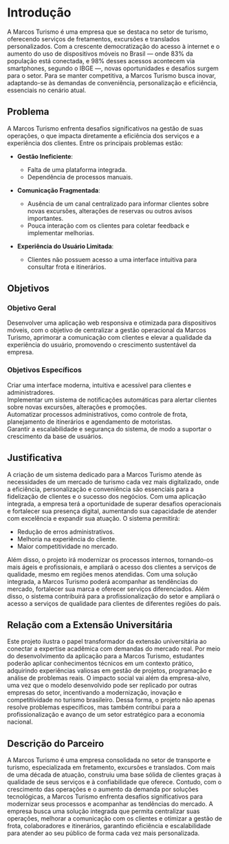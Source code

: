 # Introdução

A Marcos Turismo é uma empresa que se destaca no setor de turismo, oferecendo serviços de fretamentos, excursões e translados personalizados. Com a crescente democratização do acesso à internet e o aumento do uso de dispositivos móveis no Brasil — onde 83% da população está conectada, e 98% desses acessos acontecem via smartphones, segundo o IBGE —, novas oportunidades e desafios surgem para o setor. Para se manter competitiva, a Marcos Turismo busca inovar, adaptando-se às demandas de conveniência, personalização e eficiência, essenciais no cenário atual.

## Problema
A Marcos Turismo enfrenta desafios significativos na gestão de suas operações, o que impacta diretamente a eficiência dos serviços e a experiência dos clientes. Entre os principais problemas estão:

- **Gestão Ineficiente**:
  - Falta de uma plataforma integrada.  
  - Dependência de processos manuais.  

- **Comunicação Fragmentada**:
  - Ausência de um canal centralizado para informar clientes sobre novas excursões, alterações de reservas ou outros avisos importantes.  
  - Pouca interação com os clientes para coletar feedback e implementar melhorias.  

- **Experiência do Usuário Limitada**:
  - Clientes não possuem acesso a uma interface intuitiva para consultar frota e itinerários.



## Objetivos

### Objetivo Geral
Desenvolver uma aplicação web responsiva e otimizada para dispositivos móveis, com o objetivo de centralizar a gestão operacional da Marcos Turismo, aprimorar a comunicação com clientes e elevar a qualidade da experiência do usuário, promovendo o crescimento sustentável da empresa.

### Objetivos Específicos

Criar uma interface moderna, intuitiva e acessível para clientes e administradores.<br>
Implementar um sistema de notificações automáticas para alertar clientes sobre novas excursões, alterações e promoções.<br>
Automatizar processos administrativos, como controle de frota, planejamento de itinerários e agendamento de motoristas.<br>
Garantir a escalabilidade e segurança do sistema, de modo a suportar o crescimento da base de usuários.



## Justificativa

A criação de um sistema dedicado para a Marcos Turismo atende às necessidades de um mercado de turismo cada vez mais digitalizado, onde a eficiência, personalização e conveniência são essenciais para a fidelização de clientes e o sucesso dos negócios.
Com uma aplicação integrada, a empresa terá a oportunidade de superar desafios operacionais e fortalecer sua presença digital, aumentando sua capacidade de atender com excelência e expandir sua atuação. O sistema permitirá:

- Redução de erros administrativos.
- Melhoria na experiência do cliente.
- Maior competitividade no mercado.

Além disso, o projeto irá modernizar os processos internos, tornando-os mais ágeis e profissionais, e ampliará o acesso dos clientes a serviços de qualidade, mesmo em regiões menos atendidas.
Com uma solução integrada, a Marcos Turismo poderá acompanhar as tendências do mercado, fortalecer sua marca e oferecer serviços diferenciados. Além disso, o sistema contribuirá para a profissionalização do setor e ampliará o acesso a serviços de qualidade para clientes de diferentes regiões do país.


## Relação com a Extensão Universitária

Este projeto ilustra o papel transformador da extensão universitária ao conectar a expertise acadêmica com demandas do mercado real. Por meio do desenvolvimento da aplicação para a Marcos Turismo, estudantes poderão aplicar conhecimentos técnicos em um contexto prático, adquirindo experiências valiosas em gestão de projetos, programação e análise de problemas reais.
O impacto social vai além da empresa-alvo, uma vez que o modelo desenvolvido pode ser replicado por outras empresas do setor, incentivando a modernização, inovação e competitividade no turismo brasileiro. Dessa forma, o projeto não apenas resolve problemas específicos, mas também contribui para a profissionalização e avanço de um setor estratégico para a economia nacional.

## Descrição do Parceiro

A Marcos Turismo é uma empresa consolidada no setor de transporte e turismo, especializada em fretamento, excursões e translados. Com mais de uma década de atuação, construiu uma base sólida de clientes graças à qualidade de seus serviços e à confiabilidade que oferece.
Contudo, com o crescimento das operações e o aumento da demanda por soluções tecnológicas, a Marcos Turismo enfrenta desafios significativos para modernizar seus processos e acompanhar as tendências do mercado. A empresa busca uma solução integrada que permita centralizar suas operações, melhorar a comunicação com os clientes e otimizar a gestão de frota, colaboradores e itinerários, garantindo eficiência e escalabilidade para atender ao seu público de forma cada vez mais personalizada.
